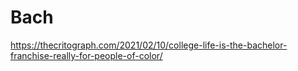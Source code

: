 # Bach
https://thecritograph.com/2021/02/10/college-life-is-the-bachelor-franchise-really-for-people-of-color/
